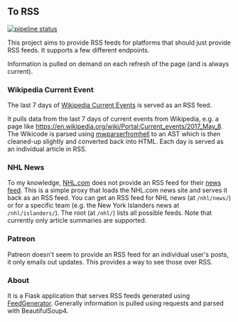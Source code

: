 ## To RSS

[![pipeline status](https://travis-ci.org/clokep/to-rss.svg?branch=master)](https://travis-ci.org/clokep/to-rss)

This project aims to provide RSS feeds for platforms that should just provide
RSS feeds. It supports a few different endpoints.

Information is pulled on demand on each refresh of the page (and is always
current).

### Wikipedia Current Event

The last 7 days of
[Wikipedia Current Events](https://en.wikipedia.org/wiki/Portal:Current_events)
is served as an RSS feed.

It pulls data from the last 7 days of current events from Wikipedia, e.g. a page
like https://en.wikipedia.org/wiki/Portal:Current_events/2017_May_8. The
Wikicode is parsed using
[mwparserfromhell](http://mwparserfromhell.readthedocs.org/) to an AST which is
then cleaned-up slightly and converted back into HTML. Each day is served as an
individual article in RSS.

### NHL News

To my knowledge, [NHL.com](https://www.nhl.com/) does not provide an
RSS feed for their [news feed](https://www.nhl.com/news/). This is a simple
proxy that loads the NHL.com news site and serves it back as an RSS feed. You
can get an RSS feed for NHL news (at `/nhl/news/`) or for a specific team (e.g.
the New York Islanders news at `/nhl/islanders/`). The root (at `/nhl/`) lists
all possible feeds. Note that currently only article summaries are supported.

### Patreon

Patreon doesn't seem to provide an RSS feed for an individual user's posts, it
only emails out updates. This provides a way to see those over RSS.

### About

It is a Flask application that serves RSS feeds generated using
[FeedGenerator](https://github.com/getpelican/feedgenerator). Generally
information is pulled using requests and parsed with BeautifulSoup4.
